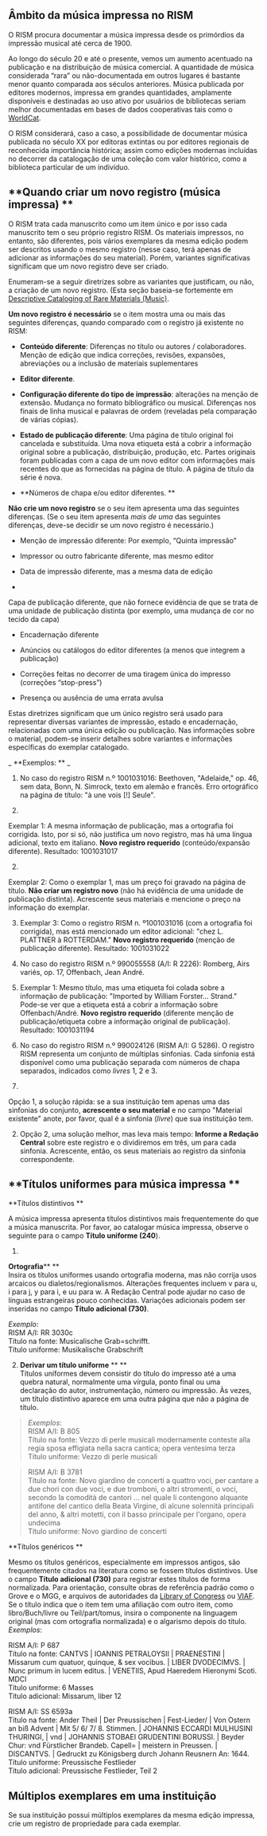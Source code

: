 ## **Âmbito da música impressa no RISM**

O RISM procura documentar a música impressa desde os primórdios da impressão musical até cerca de 1900.

Ao longo do século 20 e até o presente, vemos um aumento acentuado na publicação e na distribuição de música comercial. A quantidade de música considerada “rara” ou não-documentada em outros lugares é bastante menor quanto comparada aos séculos anteriores. Música publicada por editores modernos, impressa em grandes quantidades, amplamente disponíveis e destinadas ao uso ativo por usuários de bibliotecas seriam melhor documentadas em bases de dados cooperativas tais como o [WorldCat](http://www.worldcat.org/).

O RISM considerará, caso a caso, a possibilidade de documentar música publicada no século XX por editoras extintas ou por editores regionais de reconhecida importância histórica; assim como edições modernas incluídas no decorrer da catalogação de uma coleção com valor histórico, como a biblioteca particular de um indivíduo.

## **Quando criar um novo registro (música impressa) **

O RISM trata cada manuscrito como um item único e por isso cada manuscrito tem o seu próprio registro RISM. Os materiais impressos, no entanto, são diferentes, pois vários exemplares da mesma edição podem ser descritos usando o mesmo registro (nesse caso, terá apenas de adicionar as informações do seu material). Porém, variantes significativas significam que um novo registro deve ser criado.

Enumeram-se a seguir diretrizes sobre as variantes que justificam, ou não, a criação de um novo registro. (Esta seção baseia-se fortemente em [Descriptive Cataloging of Rare Materials (Music)](http://http://rbms.info/dcrm/).

**Um novo registro é necessário** se o item mostra uma ou mais das seguintes diferenças, quando comparado com o registro já existente no RISM:  

- **Conteúdo diferente**: Diferenças no título ou autores / colaboradores. Menção de edição que indica correções, revisões, expansões, abreviações ou a inclusão de materiais suplementares

- **Editor diferente**.

- **Configuração diferente do tipo de impressão**: alterações na menção de extensão. Mudança no formato bibliográfico ou musical. Diferenças nos finais de linha musical e palavras de ordem (reveladas pela comparação de várias cópias).

- **Estado de publicação diferente**: Uma página de título original foi cancelada e substituída. Uma nova etiqueta está a cobrir a informação original sobre a publicação, distribuição, produção, etc. Partes originais foram publicadas com a capa de um novo editor com informações mais recentes do que as fornecidas na página de título. A página de título da série é nova.

- **Números de chapa e/ou editor diferentes. **

**Não crie um novo registro** se o seu item apresenta uma das seguintes diferenças. (Se o seu item apresenta _mais de uma_ das seguintes diferenças, deve-se decidir se um novo registro é necessário.)

- Menção de impressão diferente: Por exemplo, “Quinta impressão”

- Impressor ou outro fabricante diferente, mas mesmo editor  
- Data de impressão diferente, mas a mesma data de edição

-  

Capa de publicação diferente, que não fornece evidência de que se trata de uma unidade de publicação distinta (por exemplo, uma mudança de cor no tecido da capa)  

- Encadernação diferente

- Anúncios ou catálogos do editor diferentes (a menos que integrem a publicação)  

- Correções feitas no decorrer de uma tiragem única do impresso (correções “stop-press”)

- Presença ou ausência de uma errata avulsa

Estas diretrizes significam que um único registro será usado para representar diversas variantes de impressão, estado e encadernação, relacionadas com uma única edição ou publicação. Nas informações sobre o material, podem-se inserir detalhes sobre variantes e informações específicas do exemplar catalogado.

_ **Exemplos: ** _

1. No caso do registro RISM n.º 1001031016: Beethoven, "Adelaide," op. 46, sem data, Bonn, N. Simrock, texto em alemão e francês. Erro ortográfico na página de título: "à une vois [!] Seule".

1.

Exemplar 1: A mesma informação de publicação, mas a ortografia foi corrigida. Isto, por si só, não justifica um novo registro, mas há uma língua adicional, texto em italiano. **Novo registro requerido** (conteúdo/expansão diferente). Resultado: 1001031017

2.

Exemplar 2: Como o exemplar 1, mas um preço foi gravado na página de título. **Não criar um registro novo**   (não há evidência de uma unidade de publicação distinta). Acrescente seus materiais e mencione o preço na informação do exemplar.

3. Exemplar 3: Como o registro RISM n. º1001031016 (com a ortografia foi corrigida), mas está mencionado um editor adicional: "chez L. PLATTNER à ROTTERDAM." **Novo registro requerido** (menção de publicação diferente). Resultado: 1001031022

2. No caso do registro RISM n.º 990055558 (A/I: R 2226): Romberg, Airs variés, op. 17, Offenbach, Jean André.

1. Exemplar 1: Mesmo título, mas uma etiqueta foi colada sobre a informação de publicação: "Imported by William Forster... Strand." Pode-se ver que a etiqueta está a cobrir a informação sobre Offenbach/André. **Novo registro requerido** (diferente menção de publicação/etiqueta cobre a informação original de publicação). Resultado: 1001031194

3. No caso do registro RISM n.º 990024126 (RISM A/I: G 5286). O registro RISM representa um conjunto de múltiplas sinfonias. Cada sinfonia está disponível como uma publicação separada com números de chapa separados, indicados como _livres_ 1, 2 e 3.



1.

Opção 1, a solução rápida: se a sua instituição tem apenas uma das sinfonias do conjunto, **acrescente o seu material** e no campo "Material existente" anote, por favor, qual é a sinfonia (_livre_) que sua instituição tem.

2. Opção 2, uma solução melhor, mas leva mais tempo: **Informe a Redação Central** sobre este registro e o dividiremos em três, um para cada sinfonia. Acrescente, então, os seus materiais ao registro da sinfonia correspondente.

## **Títulos uniformes para música impressa **

**Títulos distintivos **

A música impressa apresenta títulos distintivos mais frequentemente do que a música manuscrita. Por favor, ao catalogar música impressa, observe o seguinte para o campo **Título uniforme (240**).

1.

**Ortografia****  **  
Insira os títulos uniformes usando ortografia moderna, mas não corrija usos arcaicos ou dialetos/regionalismos. Alterações frequentes incluem v para u, i para j, y para i, e uu para w. A Redação Central pode ajudar no caso de línguas estrangeiras pouco conhecidas. Variações adicionais podem ser inseridas no campo **Título adicional (730)**.   

_Exemplo_:   
RISM A/I: RR 3030c   
Título na fonte: Musicalische Grab=schrifft.   
Título uniforme: Musikalische Grabschrift

2. **Derivar um título uniforme**  ** **  
Títulos uniformes devem consistir do título do impresso até a uma quebra natural, normalmente uma vírgula,  ponto final ou uma declaração do autor, instrumentação, número ou impressão. Às vezes, um título distintivo aparece em uma outra página que não a página de título.  

> _Exemplos_:   
> RISM A/I: B 805   
> Título na fonte: Vezzo di perle musicali modernamente conteste alla regia sposa effigiata nella sacra cantica; opera ventesima terza   
> Título uniforme: Vezzo di perle musicali

> RISM A/I: B 3781  
> Título na fonte: Novo giardino de concerti a quattro voci, per cantare a due chori con due voci, e due tromboni, o altri stromenti, o voci, secondo la comodità de cantori ... nel quale li contengono alquante antifone del cantico della Beata Virgine, di alcune solennità principali del anno, & altri motetti, con il basso principale per l'organo, opera undecima  
> Título uniforme: Novo giardino de concerti


**Títulos genéricos **

Mesmo os títulos genéricos, especialmente em impressos antigos, são frequentemente citados na literatura como se fossem títulos distintivos. Use o campo **Título adicional (730)** para registrar estes títulos de forma normalizada. Para orientação, consulte obras de referência padrão como o Grove e o MGG, e arquivos de autoridades da [Library of Congress](http://id.loc.gov/authorities/names.html) ou [VIAF](http://www.viaf.org/). Se o título indica que o item tem uma afiliação com outro item, como libro/Buch/livre ou Teil/part/tomus, insira o componente na linguagem original (mas com ortografia normalizada) e o algarismo depois do título.    
_Exemplos_:

RISM A/I: P 687   
Título na fonte: CANTVS | IOANNIS PETRALOYSII | PRAENESTINI | Missarum cum quatuor, quinque, & sex vocibus. | LIBER DVODECIMVS. | Nunc primum in lucem editus. | VENETIIS, Apud Haeredem Hieronymi Scoti. MDCI   
Título uniforme: 6 Masses   
Título adicional: Missarum, liber 12

RISM A/I: SS 6593a   
Título na fonte: Ander Theil | Der Preussischen | Fest-Lieder/ | Von Ostern an biß Advent | Mit 5/ 6/ 7/ 8. Stimmen. | JOHANNIS ECCARDI MULHUSINI THURINGI, | vnd | JOHANNIS STOBAEI GRUDENTINI BORUSSI. | Beyder Chur: vnd Fürstlicher Brandeb. Capell= | meistern in Preussen. | DISCANTVS. | Gedruckt zu Königsberg durch Johann Reusnern An: 1644.   
Título uniforme: Preussische Festlieder   
Título adicional: Preussische Festlieder, Teil 2

## **Múltiplos exemplares em uma instituição**

Se sua instituição possui múltiplos exemplares da mesma edição impressa, crie um registro de propriedade para cada exemplar.
